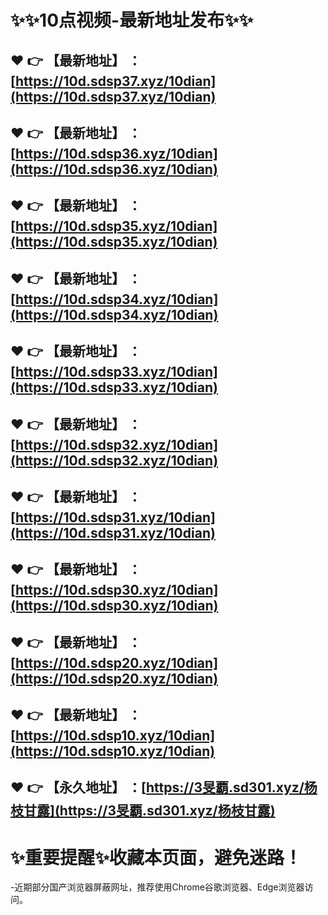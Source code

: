 :sparkles::sparkles:10点视频-最新地址发布:sparkles::sparkles:
==
:heart: :point_right: 【最新地址】 ：[https://10d.sdsp37.xyz/10dian](https://10d.sdsp37.xyz/10dian)
------
:heart: :point_right: 【最新地址】 ：[https://10d.sdsp36.xyz/10dian](https://10d.sdsp36.xyz/10dian)
------
:heart: :point_right: 【最新地址】 ：[https://10d.sdsp35.xyz/10dian](https://10d.sdsp35.xyz/10dian)
------
:heart: :point_right: 【最新地址】 ：[https://10d.sdsp34.xyz/10dian](https://10d.sdsp34.xyz/10dian)
------
:heart: :point_right: 【最新地址】 ：[https://10d.sdsp33.xyz/10dian](https://10d.sdsp33.xyz/10dian)
------
:heart: :point_right: 【最新地址】 ：[https://10d.sdsp32.xyz/10dian](https://10d.sdsp32.xyz/10dian)
------
:heart: :point_right: 【最新地址】 ：[https://10d.sdsp31.xyz/10dian](https://10d.sdsp31.xyz/10dian)
------
:heart: :point_right: 【最新地址】 ：[https://10d.sdsp30.xyz/10dian](https://10d.sdsp30.xyz/10dian)
------
:heart: :point_right: 【最新地址】 ：[https://10d.sdsp20.xyz/10dian](https://10d.sdsp20.xyz/10dian)
------
:heart: :point_right: 【最新地址】 ：[https://10d.sdsp10.xyz/10dian](https://10d.sdsp10.xyz/10dian)
------
:heart: :point_right: 【永久地址】 ：[https://3旻覇.sd301.xyz/杨枝甘露](https://3旻覇.sd301.xyz/杨枝甘露)
------
:sparkles:重要提醒:sparkles:收藏本页面，避免迷路！
==
-近期部分国产浏览器屏蔽网址，推荐使用Chrome谷歌浏览器、Edge浏览器访问。

